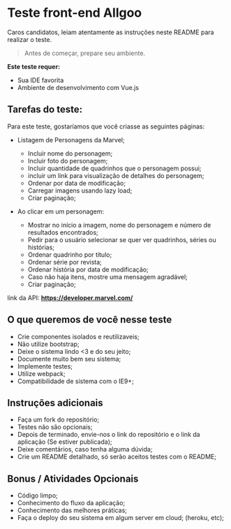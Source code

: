 # Teste front-end Allgoo

Caros candidatos, leiam atentamente as instruções neste README para realizar o teste.

> Antes de começar, prepare seu ambiente.

**Este teste requer:**
- Sua IDE favorita
- Ambiente de desenvolvimento com Vue.js


## Tarefas do teste:
Para este teste, gostaríamos que você criasse as seguintes páginas:
  - Listagem de Personagens da Marvel;
    - Incluir nome do personagem;
    - Incluir foto do personagem;
    - Incluir quantidade de quadrinhos que o personagem possui;
    - incluir um link para visualização de detalhes do personagem;
    - Ordenar por data de modificação;
    - Carregar imagens usando lazy load;
    - Criar paginação;
    
  - Ao clicar em um personagem:
    - Mostrar no início a imagem, nome do personagem e número de resultados encontrados;
    - Pedir para o usuário selecionar se quer ver quadrinhos, séries ou histórias;
    - Ordenar quadrinho por título;
    - Ordenar série por revista;
    - Ordenar história por data de modificação;
    - Caso não haja itens, mostre uma mensagem agradável;
    - Criar paginação;
  
link da API: **https://developer.marvel.com/**
    
## O que queremos de você nesse teste
- Crie componentes isolados e reutilizaveis;
- Não utilize bootstrap;
- Deixe o sistema lindo <3 e do seu jeito;
- Documente muito bem seu sistema;
- Implemente testes;
- Utilize webpack;
- Compatibilidade de sistema com o IE9+;

## Instruções adicionais
- Faça um fork do repositório;
- Testes não são opcionais;
- Depois de terminado, envie-nos o link do repositório e o link da aplicação (Se estiver publicada);
- Deixe comentários, caso tenha alguma dúvida;
- Crie um README detalhado, só serão aceitos testes com o README;

## Bonus / Atividades Opcionais
- Código limpo;
- Conhecimento do fluxo da aplicação;
- Conhecimento das melhores práticas;
- Faça o deploy do seu sistema em algum server em cloud; (heroku, etc);


